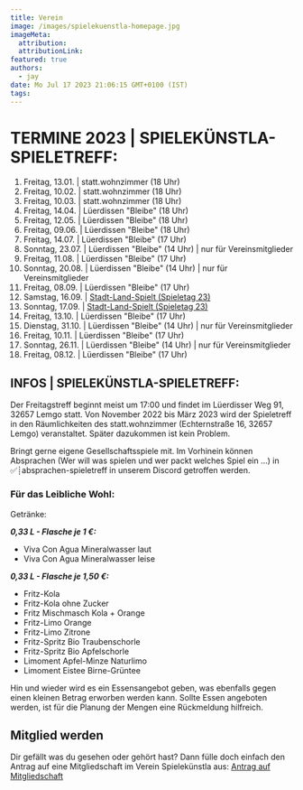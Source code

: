 ```yaml
---
title: Verein
image: /images/spielekuenstla-homepage.jpg
imageMeta:
  attribution:
  attributionLink:
featured: true
authors:
  - jay
date: Mo Jul 17 2023 21:06:15 GMT+0100 (IST)
tags:
---
```


# TERMINE 2023 | SPIELEKÜNSTLA-SPIELETREFF:

<ol id="event-list">
  <li>Freitag, 13.01. | statt.wohnzimmer (18 Uhr)</li>
  <li>Freitag, 10.02. | statt.wohnzimmer (18 Uhr)</li>
  <li>Freitag, 10.03. | statt.wohnzimmer (18 Uhr)</li>
  <li>Freitag, 14.04. | Lüerdissen "Bleibe" (18 Uhr)</li>
  <li>Freitag, 12.05. | Lüerdissen "Bleibe" (18 Uhr)</li>
  <li>Freitag, 09.06. | Lüerdissen "Bleibe" (18 Uhr)</li>
  <li>Freitag, 14.07. | Lüerdissen "Bleibe" (17 Uhr)</li>
  <li>Sonntag, 23.07. | Lüerdissen "Bleibe" (14 Uhr) | nur für Vereinsmitglieder</li>
  <li>Freitag, 11.08. | Lüerdissen "Bleibe" (17 Uhr)</li>
  <li>Sonntag, 20.08. | Lüerdissen "Bleibe" (14 Uhr) | nur für Vereinsmitglieder</li>
  <li>Freitag, 08.09. | Lüerdissen "Bleibe" (17 Uhr)</li>
  <li>Samstag, 16.09. | <a href="https://stadt-land-spielt.de/">Stadt-Land-Spielt (Spieletag 23)</a></li>
  <li>Sonntag, 17.09. | <a href="https://stadt-land-spielt.de/">Stadt-Land-Spielt (Spieletag 23)</a></li>
  <li>Freitag, 13.10. | Lüerdissen "Bleibe" (17 Uhr)</li>
  <li>Dienstag, 31.10. | Lüerdissen "Bleibe" (14 Uhr) | nur für Vereinsmitglieder</li>
  <li>Freitag, 10.11. | Lüerdissen "Bleibe" (17 Uhr)</li>
  <li>Sonntag, 26.11. | Lüerdissen "Bleibe" (14 Uhr) | nur für Vereinsmitglieder</li>
  <li>Freitag, 08.12. | Lüerdissen "Bleibe" (17 Uhr)</li>
</ol>


## INFOS | SPIELEKÜNSTLA-SPIELETREFF:
Der Freitagstreff beginnt meist um 17:00 und findet im Lüerdisser Weg 91, 32657 Lemgo statt. 
Von November 2022 bis März 2023 wird der Spieletreff in den Räumlichkeiten des statt.wohnzimmer (Echternstraße 16, 32657 Lemgo) veranstaltet.
Später dazukommen ist kein Problem. 

Bringt gerne eigene Gesellschaftsspiele mit. Im Vorhinein können Absprachen (Wer will was spielen und wer packt welches Spiel ein ...) in ⁠✅┊absprachen-spieletreff in unserem Discord getroffen werden.


### Für das Leibliche Wohl: 
Getränke:

___0,33 L - Flasche je 1 €:___
  * Viva Con Agua Mineralwasser laut
  * Viva Con Agua Mineralwasser leise

___0,33 L - Flasche je 1,50 €:___
  * Fritz-Kola
  * Fritz-Kola ohne Zucker
  * Fritz Mischmasch Kola + Orange
  * Fritz-Limo Orange
  * Fritz-Limo Zitrone
  * Fritz-Spritz Bio Traubenschorle
  * Fritz-Spritz Bio Apfelschorle
  * Limoment Apfel-Minze Naturlimo
  * Limoment Eistee Birne-Grüntee

Hin und wieder wird es ein Essensangebot geben, was ebenfalls gegen einen kleinen Betrag erworben werden kann.
Sollte Essen angeboten werden, ist für die Planung der Mengen eine Rückmeldung hilfreich.


## Mitglied werden

Dir gefällt was du gesehen oder gehört hast? Dann fülle doch einfach den Antrag auf eine Mitgliedschaft im Verein Spielekünstla aus:
<a href="/mitgliedsantrag_spielekuenstla.pdf">Antrag auf Mitgliedschaft</a>
